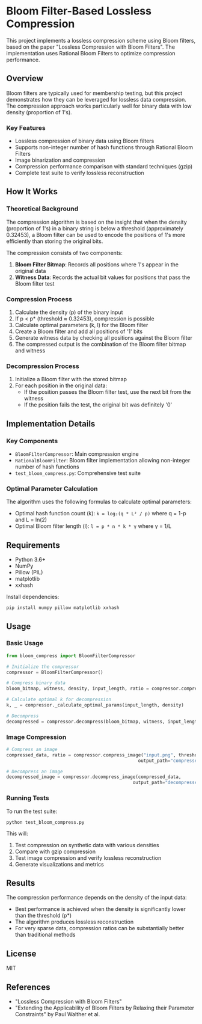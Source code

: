 # Bloom Filter-Based Lossless Compression

This project implements a lossless compression scheme using Bloom filters, based on the paper "Lossless Compression with Bloom Filters". The implementation uses Rational Bloom Filters to optimize compression performance.

## Overview

Bloom filters are typically used for membership testing, but this project demonstrates how they can be leveraged for lossless data compression. The compression approach works particularly well for binary data with low density (proportion of 1's).

### Key Features

- Lossless compression of binary data using Bloom filters
- Supports non-integer number of hash functions through Rational Bloom Filters
- Image binarization and compression
- Compression performance comparison with standard techniques (gzip)
- Complete test suite to verify lossless reconstruction

## How It Works

### Theoretical Background

The compression algorithm is based on the insight that when the density (proportion of 1's) in a binary string is below a threshold (approximately 0.32453), a Bloom filter can be used to encode the positions of 1's more efficiently than storing the original bits.

The compression consists of two components:
1. **Bloom Filter Bitmap**: Records all positions where 1's appear in the original data
2. **Witness Data**: Records the actual bit values for positions that pass the Bloom filter test

### Compression Process

1. Calculate the density (p) of the binary input
2. If p < p* (threshold ≈ 0.32453), compression is possible
3. Calculate optimal parameters (k, l) for the Bloom filter
4. Create a Bloom filter and add all positions of '1' bits
5. Generate witness data by checking all positions against the Bloom filter
6. The compressed output is the combination of the Bloom filter bitmap and witness

### Decompression Process

1. Initialize a Bloom filter with the stored bitmap
2. For each position in the original data:
   - If the position passes the Bloom filter test, use the next bit from the witness
   - If the position fails the test, the original bit was definitely '0'

## Implementation Details

### Key Components

- `BloomFilterCompressor`: Main compression engine
- `RationalBloomFilter`: Bloom filter implementation allowing non-integer number of hash functions
- `test_bloom_compress.py`: Comprehensive test suite

### Optimal Parameter Calculation

The algorithm uses the following formulas to calculate optimal parameters:
- Optimal hash function count (k): `k = log₂(q * L² / p)` where q = 1-p and L = ln(2)
- Optimal Bloom filter length (l): `l = p * n * k * γ` where γ = 1/L

## Requirements

- Python 3.6+
- NumPy
- Pillow (PIL)
- matplotlib
- xxhash

Install dependencies:
```
pip install numpy pillow matplotlib xxhash
```

## Usage

### Basic Usage

```python
from bloom_compress import BloomFilterCompressor

# Initialize the compressor
compressor = BloomFilterCompressor()

# Compress binary data
bloom_bitmap, witness, density, input_length, ratio = compressor.compress(binary_data)

# Calculate optimal k for decompression
k, _ = compressor._calculate_optimal_params(input_length, density)

# Decompress
decompressed = compressor.decompress(bloom_bitmap, witness, input_length, k)
```

### Image Compression

```python
# Compress an image
compressed_data, ratio = compressor.compress_image("input.png", threshold=127, 
                                                 output_path="compressed.bloom")

# Decompress an image
decompressed_image = compressor.decompress_image(compressed_data, 
                                               output_path="decompressed.png")
```

### Running Tests

To run the test suite:

```
python test_bloom_compress.py
```

This will:
1. Test compression on synthetic data with various densities
2. Compare with gzip compression
3. Test image compression and verify lossless reconstruction
4. Generate visualizations and metrics

## Results

The compression performance depends on the density of the input data:
- Best performance is achieved when the density is significantly lower than the threshold (p*)
- The algorithm produces lossless reconstruction 
- For very sparse data, compression ratios can be substantially better than traditional methods

## License

MIT

## References

- "Lossless Compression with Bloom Filters"
- "Extending the Applicability of Bloom Filters by Relaxing their Parameter Constraints" by Paul Walther et al. 